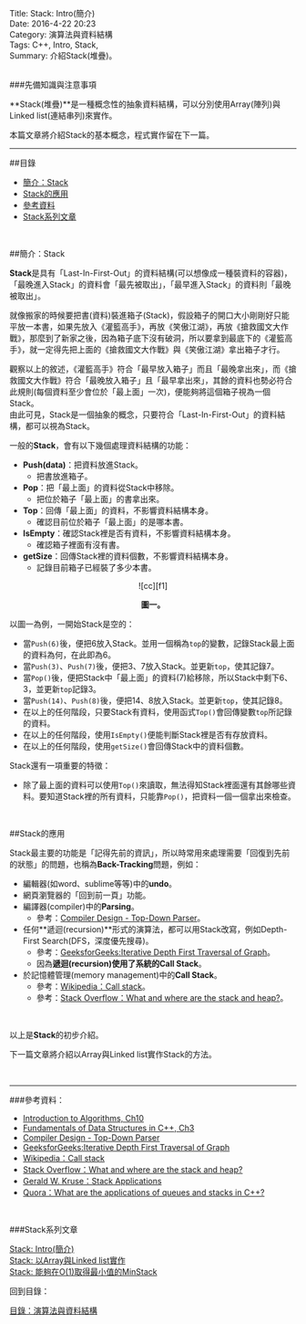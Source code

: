 Title: Stack: Intro(簡介)    
Date: 2016-4-22 20:23   
Category: 演算法與資料結構  
Tags: C++, Intro, Stack,   
Summary: 介紹Stack(堆疊)。


</br>
###先備知識與注意事項

**Stack(堆疊)**是一種概念性的抽象資料結構，可以分別使用Array(陣列)與Linked list(連結串列)來實作。

本篇文章將介紹Stack的基本概念，程式實作留在下一篇。


***

##目錄

* [簡介：Stack](#intro)
* [Stack的應用](#app)
* [參考資料](#ref)
* [Stack系列文章](#series)



</br>

<a name="intro"></a>

##簡介：Stack

**Stack**是具有「Last-In-First-Out」的資料結構(可以想像成一種裝資料的容器)，「最晚進入Stack」的資料會「最先被取出」，「最早進入Stack」的資料則「最晚被取出」。  

就像搬家的時候要把書(資料)裝進箱子(Stack)，假設箱子的開口大小剛剛好只能平放一本書，如果先放入《灌籃高手》，再放《笑傲江湖》，再放《搶救國文大作戰》，那麼到了新家之後，因為箱子底下沒有破洞，所以要拿到最底下的《灌籃高手》，就一定得先把上面的《搶救國文大作戰》與《笑傲江湖》拿出箱子才行。  

觀察以上的敘述，《灌籃高手》符合「最早放入箱子」而且「最晚拿出來」，而《搶救國文大作戰》符合「最晚放入箱子」且「最早拿出來」，其餘的資料也勢必符合此規則(每個資料至少會位於「最上面」一次)，便能夠將這個箱子視為一個Stack。  
由此可見，Stack是一個抽象的概念，只要符合「Last-In-First-Out」的資料結構，都可以視為Stack。


一般的**Stack**，會有以下幾個處理資料結構的功能：

* **Push(data)**：把資料放進Stack。
    * 把書放進箱子。
* **Pop**：把「最上面」的資料從Stack中移除。
    * 把位於箱子「最上面」的書拿出來。
* **Top**：回傳「最上面」的資料，不影響資料結構本身。
    * 確認目前位於箱子「最上面」的是哪本書。
* **IsEmpty**：確認Stack裡是否有資料，不影響資料結構本身。
    * 確認箱子裡面有沒有書。
* **getSize**：回傳Stack裡的資料個數，不影響資料結構本身。
    * 記錄目前箱子已經裝了多少本書。

<center>
![cc][f1]

**圖一。**
</center>

以圖一為例，一開始Stack是空的：

* 當`Push(6)`後，便把$6$放入Stack。並用一個稱為`top`的變數，記錄Stack最上面的資料為何，在此即為$6$。
* 當`Push(3)`、`Push(7)`後，便把$3、7$放入Stack。並更新`top`，使其記錄$7$。
* 當`Pop()`後，便把Stack中「最上面」的資料($7$)給移除，所以Stack中剩下$6、3$，並更新`top`記錄$3$。
* 當`Push(14)`、`Push(8)`後，便把$14、8$放入Stack。並更新`top`，使其記錄$8$。
* 在以上的任何階段，只要Stack有資料，使用函式`Top()`會回傳變數`top`所記錄的資料。
* 在以上的任何階段，使用`IsEmpty()`便能判斷Stack裡是否有存放資料。
* 在以上的任何階段，使用`getSize()`會回傳Stack中的資料個數。


Stack還有一項重要的特徵：

* 除了最上面的資料可以使用`Top()`來讀取，無法得知Stack裡面還有其餘哪些資料。要知道Stack裡的所有資料，只能靠`Pop()`，把資料一個一個拿出來檢查。



</br>

<a name="app"></a>

##Stack的應用




Stack最主要的功能是「記得先前的資訊」，所以時常用來處理需要「回復到先前的狀態」的問題，也稱為**Back-Tracking**問題，例如：

* 編輯器(如word、sublime等等)中的**undo**。
* 網頁瀏覽器的「回到前一頁」功能。
* 編譯器(compiler)中的**Parsing**。
    * 參考：[Compiler Design - Top-Down Parser](http://www.tutorialspoint.com/compiler_design/compiler_design_top_down_parser.htm)。
* 任何**遞迴(recursion)**形式的演算法，都可以用Stack改寫，例如Depth-First Search(DFS，深度優先搜尋)。
    * 參考：[GeeksforGeeks:Iterative Depth First Traversal of Graph](http://www.geeksforgeeks.org/iterative-depth-first-traversal/)。
    * 因為**遞迴(recursion)**使用了系統的**Call Stack**。
* 於記憶體管理(memory management)中的**Call Stack**。
    * 參考：[Wikipedia：Call stack](https://en.wikipedia.org/wiki/Call_stack)。
    * 參考：[Stack Overflow：What and where are the stack and heap?](http://stackoverflow.com/questions/79923/what-and-where-are-the-stack-and-heap)。







[f1]: https://github.com/alrightchiu/SecondRound/blob/master/content/Algorithms%20and%20Data%20Structures/BasicDataStructures/Stack/intro/f1.png?raw=true




</br>  

以上是**Stack**的初步介紹。  

下一篇文章將介紹以Array與Linked list實作Stack的方法。


</br>

***

<a name="ref"></a>

###參考資料：

* [Introduction to Algorithms, Ch10](http://www.amazon.com/Introduction-Algorithms-Edition-Thomas-Cormen/dp/0262033844) 
* [Fundamentals of Data Structures in C++, Ch3](http://www.amazon.com/Fundamentals-Data-Structures-Ellis-Horowitz/dp/0929306376)
* [Compiler Design - Top-Down Parser](http://www.tutorialspoint.com/compiler_design/compiler_design_top_down_parser.htm)
* [GeeksforGeeks:Iterative Depth First Traversal of Graph](http://www.geeksforgeeks.org/iterative-depth-first-traversal/)
* [Wikipedia：Call stack](https://en.wikipedia.org/wiki/Call_stack)
* [Stack Overflow：What and where are the stack and heap?](http://stackoverflow.com/questions/79923/what-and-where-are-the-stack-and-heap)
* [Gerald W. Kruse：Stack Applications](http://jcsites.juniata.edu/faculty/kruse/cs240/stackapps.htm)
* [Quora：What are the applications of queues and stacks in C++?](https://www.quora.com/What-are-the-applications-of-queues-and-stacks-in-C++)





<a name="series"></a>

</br>

###Stack系列文章

[Stack: Intro(簡介)](http://alrightchiu.github.io/SecondRound/stack-introjian-jie.html)  
[Stack: 以Array與Linked list實作](http://alrightchiu.github.io/SecondRound/stack-yi-arrayyu-linked-listshi-zuo.html)  
[Stack: 能夠在O(1)取得最小值的MinStack](http://alrightchiu.github.io/SecondRound/stack-neng-gou-zai-o1qu-de-zui-xiao-zhi-de-minstack.html)  



回到目錄：

[目錄：演算法與資料結構](http://alrightchiu.github.io/SecondRound/mu-lu-yan-suan-fa-yu-zi-liao-jie-gou.html)

</br>


